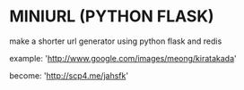 # MINIURL (PYTHON FLASK)

make a shorter url generator using python flask and redis

example:
  'http://www.google.com/images/meong/kiratakada'
 
become: 
  'http://scp4.me/jahsfk'

